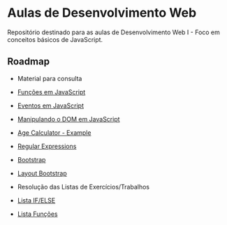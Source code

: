
# Aulas de Desenvolvimento Web

Repositório destinado para as aulas de  Desenvolvimento Web I - Foco em conceitos básicos de JavaScript.



## Roadmap

- Material para consulta
 - [Funções em JavaScript](https://blog.matheuscastiglioni.com.br/definindo-funcoes-em-javascript/)
 - [Eventos em JavaScript](https://www.w3schools.com/js/js_events_examples.asp)
 - [Manipulando o DOM em JavaScript](https://www.javascripttutorial.net/javascript-dom/)
 - [Age Calculator - Example ](https://dev.to/code_mystery/javascript-age-calculator-calculate-age-from-date-of-birth-o9b)
 - [Regular Expressions ](https://ricardo-reis.medium.com/express%C3%B5es-regulares-javascript-295da6deaee7)
 - [Bootstrap ](https://getbootstrap.com/)
 - [Layout Bootstrap ](https://designmodo.com/bootstrap-5-layout/)

- Resolução das Listas de Exercícios/Trabalhos
 - [Lista IF/ELSE](https://github.com/Adeilsoara/DesenvolvimentoWeb/blob/master/aula05/script.js)

 - [Lista Funções](https://github.com/Adeilsoara/DesenvolvimentoWeb/blob/master/aula09/script.js)
